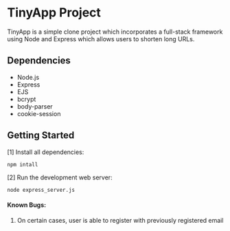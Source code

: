 # TinyApp Project

TinyApp is a simple clone project which incorporates a full-stack framework using Node and Express which allows users to shorten long URLs.

## Dependencies

- Node.js
- Express
- EJS
- bcrypt
- body-parser
- cookie-session

## Getting Started

[1] Install all dependencies:

```
npm intall
```

[2] Run the development web server:

```
node express_server.js
```

#### Known Bugs:

1. On certain cases, user is able to register with previously registered email
